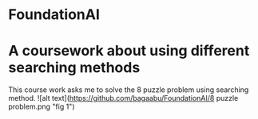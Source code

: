 # FoundationAI
A coursework about using different searching methods
====================
This course work asks me to solve the 8 puzzle problem using searching method.
![alt text](https://github.com/bagaabu/FoundationAI/8 puzzle problem.png "fig 1")
